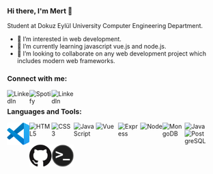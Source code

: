 ### Hi there, I'm Mert 👋
Student at Dokuz Eylül University Computer Engineering Department.

- 👀 I’m interested in web development.
- 🌱 I’m currently learning javascript vue.js and node.js.
- 💞️ I’m looking to collaborate on any web development project which includes modern web frameworks.

### Connect with me:

[<img align="left" alt="LinkedIn" width="52px" src="https://raw.githubusercontent.com/peterthehan/peterthehan/main/assets/linkedin.svg" />][linkedin]
[<img align="left" alt="Spotify" width="52px" src="https://raw.githubusercontent.com/peterthehan/peterthehan/6e7ac61e2a595a9687945b1ffbbf584d83aafbcb/assets/spotify.svg" />][spotify]
[<img align="left" alt="LinkedIn" width="52px" src="https://upload.wikimedia.org/wikipedia/commons/thumb/8/83/Steam_icon_logo.svg/2048px-Steam_icon_logo.svg.png" />][steam]

<br />
 
 
 
 
 
 



### Languages and Tools:
<img align="left" alt="Visual Studio Code" width="52px" src="https://raw.githubusercontent.com/github/explore/80688e429a7d4ef2fca1e82350fe8e3517d3494d/topics/visual-studio-code/visual-studio-code.png" />


<img align="left" alt="HTML5" width="52px" src="https://cdn.jsdelivr.net/gh/devicons/devicon/icons/html5/html5-original.svg" />
<img align="left" alt="CSS3" width="52px" src="https://cdn.jsdelivr.net/gh/devicons/devicon/icons/html5/html5-original.svg" />
<img align="left" alt="JavaScript" width="52px" src="https://cdn.jsdelivr.net/gh/devicons/devicon/icons/javascript/javascript-original.svg" />
<img align="left" alt="Vue" width="52px" src="https://cdn.jsdelivr.net/gh/devicons/devicon/icons/html5/html5-original.svg" />
<img align="left" alt="Express" width="52px" src="https://cdn.jsdelivr.net/gh/devicons/devicon/icons/html5/html5-original.svg" />
<img align="left" alt="Node" width="52px"  src="https://cdn.jsdelivr.net/gh/devicons/devicon/icons/html5/html5-original.svg" />
<img align="left" alt="MongoDB" width="52px" src="https://cdn.jsdelivr.net/gh/devicons/devicon/icons/html5/html5-original.svg" />
<img align="left" alt="Java" width="52px" src="https://cdn.jsdelivr.net/gh/devicons/devicon/icons/html5/html5-original.svg" />
<img align="left" alt="PostgreSQL" width="52px" src="https://cdn.jsdelivr.net/gh/devicons/devicon/icons/html5/html5-original.svg" />
<img align="left" alt="GitHub" width="52px" src="https://raw.githubusercontent.com/github/explore/78df643247d429f6cc873026c0622819ad797942/topics/github/github.png" />
<img align="left" alt="Terminal" width="52px" src="https://raw.githubusercontent.com/github/explore/80688e429a7d4ef2fca1e82350fe8e3517d3494d/topics/terminal/terminal.png" />

<br />


[linkedin]: https://linkedin.com/in/mertpinarbasi
[spotify]: https://open.spotify.com/user/11171872961?si=f2b04054498143b3
[steam]: https://steamcommunity.com/id/xplo1tt

